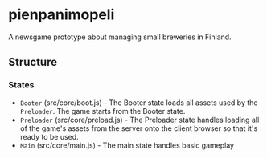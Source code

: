# pienpanimopeli

A newsgame prototype about managing small breweries in Finland.

## Structure

### States

* `Booter` (src/core/boot.js) - The Booter state loads all assets used by the `Preloader`. The game starts from the Booter state.
* `Preloader` (src/core/preload.js) - The Preloader state handles loading all of the game's assets from the server onto the client browser so that it's ready to be used.
* `Main` (src/core/main.js) - The main state handles basic gameplay